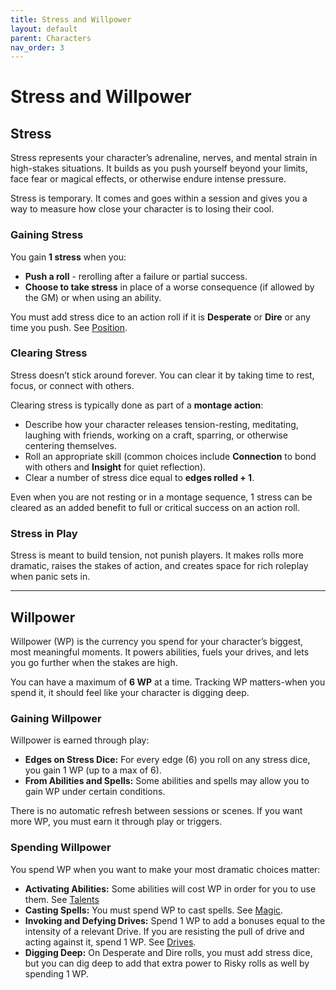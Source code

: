 ```yaml
---
title: Stress and Willpower
layout: default
parent: Characters
nav_order: 3
---
```


# Stress and Willpower

## Stress

Stress represents your character’s adrenaline, nerves, and mental strain in high-stakes situations. It builds as you push yourself beyond your limits, face fear or magical effects, or otherwise endure intense pressure.

Stress is temporary. It comes and goes within a session and gives you a way to measure how close your character is to losing their cool.

### Gaining Stress

You gain **1 stress** when you:

- **Push a roll** - rerolling after a failure or partial success.
- **Choose to take stress** in place of a worse consequence (if allowed by the GM) or when using an ability.

You must add stress dice to an action roll if it is **Desperate** or **Dire** or any time you push. See [Position](/03_action-rolls/index.md#position).

### Clearing Stress

Stress doesn’t stick around forever. You can clear it by taking time to rest, focus, or connect with others.

Clearing stress is typically done as part of a **montage action**:
- Describe how your character releases tension-resting, meditating, laughing with friends, working on a craft, sparring, or otherwise centering themselves.
- Roll an appropriate skill (common choices include **Connection** to bond with others and **Insight** for quiet reflection).
- Clear a number of stress dice equal to **edges rolled + 1**.

Even when you are not resting or in a montage sequence, 1 stress can be cleared as an added benefit to full or critical success on an action roll.

### Stress in Play

Stress is meant to build tension, not punish players. It makes rolls more dramatic, raises the stakes of action, and creates space for rich roleplay when panic sets in.

---

## Willpower

Willpower (WP) is the currency you spend for your character’s biggest, most meaningful moments. It powers abilities, fuels your drives, and lets you go further when the stakes are high.

You can have a maximum of **6 WP** at a time. Tracking WP matters-when you spend it, it should feel like your character is digging deep.

### Gaining Willpower

Willpower is earned through play:

- **Edges on Stress Dice:** For every edge (6) you roll on any stress dice, you gain 1 WP (up to a max of 6).
- **From Abilities and Spells:** Some abilities and spells may allow you to gain WP under certain conditions.

There is no automatic refresh between sessions or scenes. If you want more WP, you must earn it through play or triggers.

### Spending Willpower

You spend WP when you want to make your most dramatic choices matter:

- **Activating Abilities:** Some abilities will cost WP in order for you to use them. See [Talents](/02_characters/05_talents.md)
- **Casting Spells:** You must spend WP to cast spells. See [Magic](/magic/index.md).
- **Invoking and Defying Drives:** Spend 1 WP to add a bonuses equal to the intensity of a relevant Drive. If you are resisting the pull of drive and acting against it, spend 1 WP. See [Drives](/02_characters/06_drives.md).
- **Digging Deep:** On Desperate and Dire rolls, you must add stress dice, but you can dig deep to add that extra power to Risky rolls as well by spending 1 WP.